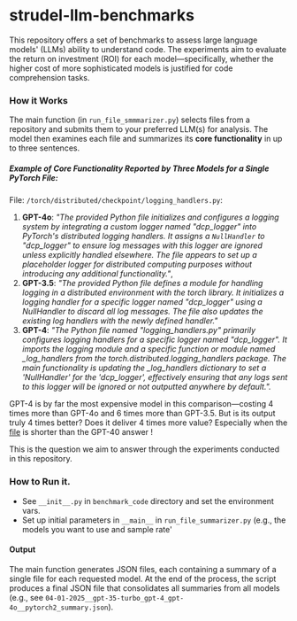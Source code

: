 

# strudel-llm-benchmarks

This repository offers a set of benchmarks to assess large language models' (LLMs) 
ability to understand code. 
The experiments aim to evaluate the return on investment (ROI) for each model—specifically, 
whether the higher cost of more sophisticated models is justified for code comprehension tasks.
### How it Works 
The main function (in `run_file_smmmarizer.py`) selects files from a repository and 
submits them to your preferred LLM(s) for analysis. 
The model then examines each file and summarizes its **core functionality** in up to three sentences.
##### Example of *Core Functionality* Reported by Three Models for a Single PyTorch File:

File: `/torch/distributed/checkpoint/logging_handlers.py`: 
1. **GPT-4o**: *"The provided Python file initializes and configures a logging system by integrating a custom logger named \"dcp_logger\" into PyTorch's distributed logging handlers. It assigns a `NullHandler` to \"dcp_logger\" to ensure log messages with this logger are ignored unless explicitly handled elsewhere. The file appears to set up a placeholder logger for distributed computing purposes without introducing any additional functionality."*,
2. **GPT-3.5**: *"The provided Python file defines a module for handling logging in a distributed environment with the torch library. It initializes a logging handler for a specific logger named \"dcp_logger\" using a NullHandler to discard all log messages. The file also updates the existing log handlers with the newly defined handler."*
3. **GPT-4**: *"The Python file named \"logging_handlers.py\" primarily configures logging handlers for a specific logger named \"dcp_logger\". It imports the logging module and a specific function or module named _log_handlers from the torch.distributed.logging_handlers package. The main functionality is updating the _log_handlers dictionary to set a 'NullHandler' for the 'dcp_logger', effectively ensuring that any logs sent to this logger will be ignored or not outputted anywhere by default.".*

GPT-4 is by far the most expensive model in this comparison—costing 4 times more than GPT-4o and 6 
times more than GPT-3.5. 
But is its output truly 4 times better? Does it deliver 4 times more value? 
Especially when the [file](https://raw.githubusercontent.com/pytorch/pytorch/refs/heads/main/torch/distributed/checkpoint/logging_handlers.py) 
is shorter than the GPT-40 answer ! 


This is the question we aim to answer through the experiments conducted in this repository.


### How to Run it.  
- See `__init__.py` in  `benchmark_code` directory and set the environment vars.
- Set up initial parameters in `__main__` in `run_file_summarizer.py` 
(e.g., the models you want to use and sample rate'   

#### Output
The main function generates JSON files, each containing a summary of a single file for each requested model.
At the end of the process, the script produces a final 
JSON file that consolidates all summaries from all 
models (e.g., see `04-01-2025__gpt-35-turbo_gpt-4_gpt-4o__pytorch2_summary.json`).

